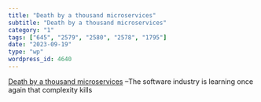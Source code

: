 ```yaml
---
title: "Death by a thousand microservices"
subtitle: "Death by a thousand microservices"
category: "1"
tags: ["645", "2579", "2580", "2578", "1795"]
date: "2023-09-19"
type: "wp"
wordpress_id: 4640
---
```

[ Death by a thousand microservices]( https://renegadeotter.com/2023/09/10/death-by-a-thousand-microservices.html?utm_source=changelog-news) –The software industry is learning once again that complexity kills